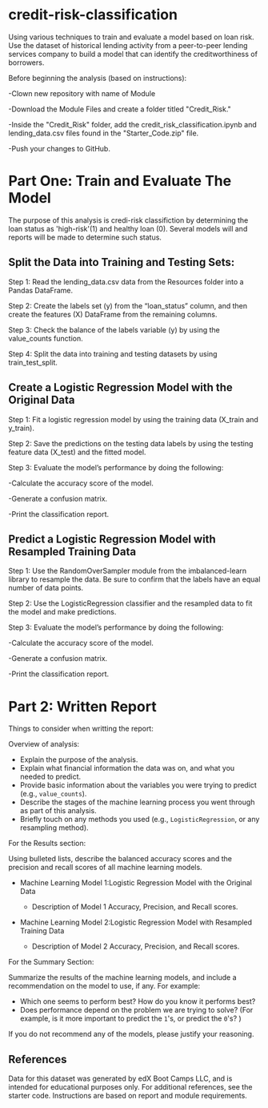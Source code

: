 # credit-risk-classification

Using various techniques to train and evaluate a model based on loan risk. Use the dataset of historical lending activity from a peer-to-peer lending services company to build a model that can identify the creditworthiness of borrowers.

Before beginning the analysis (based on instructions):

-Clown new repository with name of Module

-Download the Module Files and create a folder titled "Credit_Risk."

-Inside the "Credit_Risk" folder, add the credit_risk_classification.ipynb and lending_data.csv files found in the "Starter_Code.zip" file.

-Push your changes to GitHub.


# Part One: Train and Evaluate The Model 

The purpose of this analysis is credi-risk classifiction by determining the loan status as 'high-risk'(1) and healthy loan (0). Several models will and reports will be made to determine such status.


## Split the Data into Training and Testing Sets:

Step 1: Read the lending_data.csv data from the Resources folder into a Pandas DataFrame.

Step 2: Create the labels set (y) from the “loan_status” column, and then create the features (X) DataFrame from the remaining columns.

Step 3: Check the balance of the labels variable (y) by using the value_counts function.

Step 4: Split the data into training and testing datasets by using train_test_split.

## Create a Logistic Regression Model with the Original Data

Step 1: Fit a logistic regression model by using the training data (X_train and y_train).

Step 2: Save the predictions on the testing data labels by using the testing feature data (X_test) and the fitted model.

Step 3: Evaluate the model’s performance by doing the following:

  -Calculate the accuracy score of the model.

  -Generate a confusion matrix.

  -Print the classification report.

## Predict a Logistic Regression Model with Resampled Training Data

Step 1: Use the RandomOverSampler module from the imbalanced-learn library to resample the data. Be sure to confirm that the labels have an equal number of data points.

Step 2: Use the LogisticRegression classifier and the resampled data to fit the model and make predictions.

Step 3: Evaluate the model’s performance by doing the following:

-Calculate the accuracy score of the model.

-Generate a confusion matrix.

-Print the classification report.

# Part 2: Written Report
Things to consider when writting the report: 

Overview of analysis:
* Explain the purpose of the analysis.
* Explain what financial information the data was on, and what you needed to predict.
* Provide basic information about the variables you were trying to predict (e.g., `value_counts`).
* Describe the stages of the machine learning process you went through as part of this analysis.
* Briefly touch on any methods you used (e.g., `LogisticRegression`, or any resampling method).

For the Results section:

Using bulleted lists, describe the balanced accuracy scores and the precision and recall scores of all machine learning models.

* Machine Learning Model 1:Logistic Regression Model with the Original Data
  * Description of Model 1 Accuracy, Precision, and Recall scores.
  
* Machine Learning Model 2:Logistic Regression Model with Resampled Training Data
  * Description of Model 2 Accuracy, Precision, and Recall scores.
  
For the Summary Section: 

Summarize the results of the machine learning models, and include a recommendation on the model to use, if any. For example:
* Which one seems to perform best? How do you know it performs best?
* Does performance depend on the problem we are trying to solve? (For example, is it more important to predict the `1`'s, or predict the `0`'s? )

If you do not recommend any of the models, please justify your reasoning.

## References

Data for this dataset was generated by edX Boot Camps LLC, and is intended for educational purposes only.
For additional references, see the starter code. Instructions are based on report and module requirements. 
